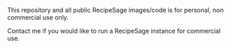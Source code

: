 This repository and all public RecipeSage images/code is for personal, non commercial use only.

Contact me if you would like to run a RecipeSage instance for commercial use.

